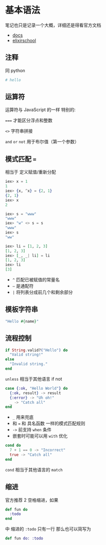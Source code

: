 # 基本语法

笔记也只是记录一个大概，详细还是得看官方文档

- [docs](https://hexdocs.pm/elixir/basic-types.html)
- [elixirschool](https://elixirschool.com/zh-hans/lessons/basics/basics)

## 注释

同 python

```elixir
# hello
```

## 运算符

运算符与 JavaScript 的一样 特别的:

`===` 才能区分浮点和整数

`<>` 字符串拼接

`and` `or` `not` 用于布尔值（第一个参数）

## 模式匹配 `=`

相当于 定义赋值/重新分配

```elixir
iex> x = 1
1
iex> {x, ^x} = {2, 1}
{2, 1}
iex> x
2

iex> s = "www"
"www"
iex> "w" <> s = s
"www"
iex> s
"ww"

iex> li = [1, 2, 3]
[1, 2, 3]
iex> [_, _| li] = li
[1, 2, 3]
iex> li
[3]
```

- `^` 匹配已被赋值的常量名
- `—` 是通配符
- `|` 将列表分成前几个和剩余部分

## 模板字符串

```elixir
"Hello #{name}"
```

## 流程控制

```elixir
if String.valid?("Hello") do
  "Valid string!"
else
  "Invalid string."
end
```

`unless` 相当于其他语言 if not

```elixir
case {:ok, "Hello World"} do
  {:ok, result} -> result
  {:error} -> "Uh oh!"
  _ -> "Catch all"
end
```

- `_` 用来兜底
- 和 `=` 和 具名函数 一样的模式匹配规则
- `->` 前支持 `when` 条件
- 嵌套时可能可以用 `with` 优化

```elixir
cond do
  7 + 1 == 0 -> "Incorrect"
  true -> "Catch all"
end
```

`cond` 相当于其他语言的 `match`

## 缩进

官方推荐 2 空格缩进，如果

```elixir
def fun do
  :todo
end
```

中 缩进的 `:todo` 只有一行 那么也可以简写为

```elixir
def fun do: :todo
```
